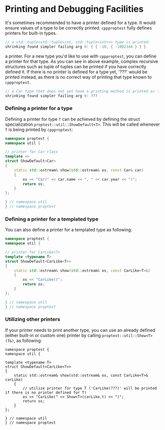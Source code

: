 # Printing and Debugging Facilities

It's sometimes recommended to have a printer defined for a type. It would ensure values of a type to be correctly printed. `cppproptest` fully defines printers for built-in types.

```cpp
// a std::tuple<std::tuple<int, std::tuple<int>>> type is printed:
shrinking found simpler failing arg 0: { { -10, { -1002144 } } }
```
 a printer.
For a new type you'd like to use with `cppproptest`, you can define a printer for that type. As you can see in above example, complex recursive structures such as tuple of tuples can be printed if you have correctly defined it. If there is no printer is defined for a type yet, '???' would be printed instead, as there is no correct way of printing that type known to `cppproptest`. 

```cpp
// a Car type that does not yet have a printing method is printed as '???':
shrinking found simpler failing arg 0: ???
```

### Defining a printer for a type

Defining a printer for type `T` can be achieved by defining the struct specialization `proptest::util::ShowDefault<T>`. This will be called whenever `T` is being printed by `cppproptest`:

```cpp
namespace proptest {
namespace util {

// printer for Car class
template <>
struct ShowDefault<Car>
{
    static std::ostream& show(std::ostream& os, const Car& car)
    {
        os << "Car(" << car.name << ", " << car.year << ")";
        return os;
    }
};

} // namespace util
} // namespace proptest
```

### Defining a printer for a templated type

You can also define a printer for a templated type as following:

```cpp
namespace proptest {
namespace util {

// printer for CarLike<T>
template <typename T>
struct ShowDefault<CarLike<T>>
{
    static std::ostream& show(std::ostream& os, const CarLike<T>&)
    {
        os << "CarLike()";
        return os;
    }
};

} // namespace util
} // namespace proptest
```


### Utilizing other printers

If your printer needs to print another type, you can use an already defined (either built-in or custom one) printer by calling `proptest::util::Show<T>(T&)`, as following:

```
namespace proptest {
namespace util {

template <typename T>
struct ShowDefault<CarLike<T>>
{
    static std::ostream& show(std::ostream& os, const CarLike<T>& carLike)
    {
        // utilize printer for type T ('CarLike(???)' will be printed if there is no printer defined for T)
        os << "CarLike(" << Show<T>(carLike.t) << ")";
        return os;
    }
};

} // namespace util
} // namespace proptest
```
